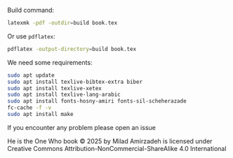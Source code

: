 Build command:

```bash
latexmk -pdf -outdir=build book.tex
```

Or use `pdflatex`:

```bash
pdflatex -output-directory=build book.tex
```

We need some requirements:

```bash
sudo apt update
sudo apt install texlive-bibtex-extra biber
sudo apt install texlive-xetex
sudo apt install texlive-lang-arabic
sudo apt install fonts-hosny-amiri fonts-sil-scheherazade
fc-cache -f -v
sudo apt install make
```

If you encounter any problem please open an issue

He is the One Who book © 2025 by Milad Amirzadeh is licensed under Creative Commons Attribution-NonCommercial-ShareAlike 4.0 International
